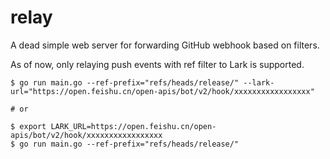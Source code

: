 # relay

A dead simple web server for forwarding GitHub webhook based on filters.

As of now, only relaying push events with ref filter to Lark is supported.

```
$ go run main.go --ref-prefix="refs/heads/release/" --lark-url="https://open.feishu.cn/open-apis/bot/v2/hook/xxxxxxxxxxxxxxxxx"

# or

$ export LARK_URL=https://open.feishu.cn/open-apis/bot/v2/hook/xxxxxxxxxxxxxxxxx
$ go run main.go --ref-prefix="refs/heads/release/" 
```
